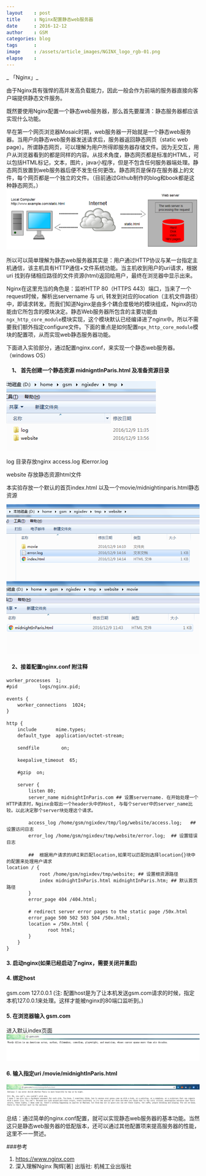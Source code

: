 ```yaml
---
layout    : post
title     : Nginx配置静态web服务器
date      : 2016-12-12
author    : GSM
categories: blog             
tags      :
image     : /assets/article_images/NGINX_logo_rgb-01.png
elapse    :
---
```

_ 「Nginx」_

由于Nginx具有强悍的高并发高负载能力，因此一般会作为前端的服务器直接向客户端提供静态文件服务。

既然要使用Nginx配置一个静态web服务器，那么首先要厘清：静态服务器都应该实现什么功能。

早在第一个网页浏览器Mosaic时期，web服务器一开始就是一个静态web服务器。当用户向静态web服务器发送请求后，服务器返回静态网页（static web page）。所谓静态网页，可以理解为用户所得即服务器存储文件。因为无交互，用户从浏览器看到的都是同样的内容。从技术角度，静态网页都是标准的HTML，可以包括HTML标记，文本，图片，java小程序，但是不包含任何服务器端处理。静态网页放置到web服务器后便不发生任何更改。静态网页是保存在服务器上的文件，每个网页都是一个独立的文件。（目前通过Github制作的blog和book都是这种静态网页。）  
![](/assets/article_images/techarticles/nginxframework.png)  

所以可以简单理解为静态web服务器其实是：用户通过HTTP协议与某一台指定主机通信，该主机具有HTTP通信+文件系统功能。当主机收到用户的uri请求，根据uri 找到存储相应路径的文件资源(html)返回给用户，最终在浏览器中显示出来。

Nginx在这里充当的角色是：监听HTTP 80（HTTPS 443）端口，当来了一个request时候，解析出servername 与 uri, 转发到对应的location（主机文件路径）中，即请求转发。而我们知道Nginx是由多个耦合度极地的模块组成，Nginx的功能由它所包含的模块决定。静态Web服务器所包含的主要功能由`ngx_http_core_module`模块实现，这个模块默认已经编译进了nginx中。所以不需要我们额外指定configure文件。下面的重点是如何配置`ngx_http_core_module`模块的配置项，从而实现web静态服务器功能。

下面进入实验部分，通过配置nginx.conf，来实现一个静态web服务器。（windows OS）
#### 　1、 首先创建一个静态资源 midnigntInParis.html 及准备资源目录

![](/assets/article_images/techarticles/nginxstatic1.png)  

log 目录存放nginx access.log 和error.log

website 存放静态资源html文件

本实验存放一个默认的首页index.html 以及一个movie/midnightinparis.html静态资源

![](/assets/article_images/techarticles/nginxstatic2.png)  
![](/assets/article_images/techarticles/nginxstatic3.png)  

#### 　2、接着配置nginx.conf 附注释
```
worker_processes  1; 
#pid        logs/nginx.pid;

events {
    worker_connections  1024;
}

http {
    include       mime.types;
    default_type  application/octet-stream;

    sendfile        on;

    keepalive_timeout  65;

    #gzip  on;

    server {
        listen 80;
        server_name midnightInParis.com ## 设置servername. 在开始处理一个HTTP请求时，Nginx会取出一个header头中的Host, 与每个server中的server_name比较。以此决定那个server块处理这个请求。
        
        access_log /home/gsm/ngixdev/tmp/log/website/access.log;   ## 设置访问日志
        error_log /home/gsm/ngixdev/tmp/website/error.log;  ## 设置错误日志

        ##  根据用户请求的URI来匹配location,如果可以匹配则选择location{}块中的配置来处理用户请求
location / {
            root /home/gsm/ngixdev/tmp/website; ## 设置根资源路径
            index midnightInParis.html midnightInParis.htm; ## 默认首页路径
        }
        error_page 404 /404.html;
        
        # redirect server error pages to the static page /50x.html
        error_page 500 502 503 504 /50x.html;
        location = /50x.html {
               root html;
        }
    }
}
```

#### 3. 启动nginx(如果已经启动了nginx，需要关闭并重启)
#### 4. 绑定host
gsm.com 127.0.0.1
(注: 配置host是为了让本机发送gsm.com请求的时候，指定本机127.0.0.1来处理。这样才能被nginx的80端口监听到。)
#### 5. 在浏览器输入 gsm.com
进入默认index页面
![](/assets/article_images/techarticles/nginxstatic4.png)  
#### 6. 输入指定uri /movie/midnightInParis.html
![](/assets/article_images/techarticles/nginxstatic5.png)  
总结：通过简单的nginx.conf配置，就可以实现静态web服务器的基本功能。当然这只是静态web服务器的低配版本，还可以通过其他配置项来提高服务器的性能，这里不一一赘述。

###参考
1. https://www.nginx.com
2. 深入理解Nginx  陶辉[著] 出版社: 机械工业出版社